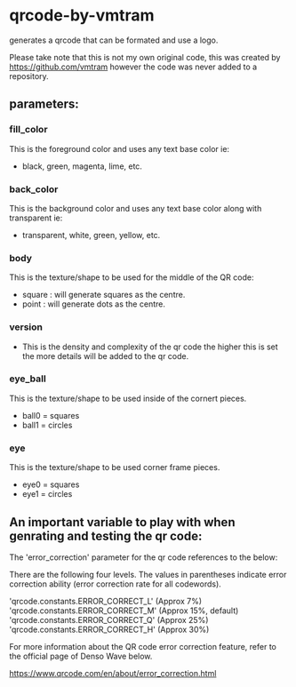 # qrcode-by-vmtram
generates a qrcode that can be formated and use a logo.

Please take note that this is not my own original code, this was created by https://github.com/vmtram however the code was never added to a repository.

## parameters:

### fill_color
This is the foreground color and uses any text base color ie:
* black, green, magenta, lime, etc.

### back_color
This is the background color and uses any text base color along with transparent ie:
* transparent, white, green, yellow, etc.
### body
This is the texture/shape to be used for the middle of the QR code:
* square : will generate squares as the centre.
* point : will generate dots as the centre.
### version
* This is the density and complexity of the qr code the higher this is set the more details will be added to the qr code.
### eye_ball
This is the texture/shape to be used inside of the cornert pieces.
* ball0 = squares
* ball1 = circles
### eye
This is the texture/shape to be used corner frame pieces.
* eye0 = squares
* eye1 = circles

## An important variable to play with when genrating and testing the qr code:

The 'error_correction' parameter for the qr code references to the below:

There are the following four levels. The values in parentheses indicate error correction ability (error correction rate for all codewords).

'qrcode.constants.ERROR_CORRECT_L' (Approx 7%)
'qrcode.constants.ERROR_CORRECT_M' (Approx 15%, default)
'qrcode.constants.ERROR_CORRECT_Q' (Approx 25%)
'qrcode.constants.ERROR_CORRECT_H' (Approx 30%)

For more information about the QR code error correction feature, refer to the official page of Denso Wave below.

https://www.qrcode.com/en/about/error_correction.html